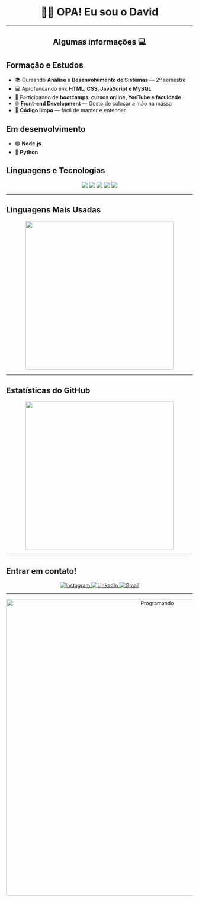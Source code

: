 <h1 align="center"> 🤙🏻 OPA!  Eu sou o David </h1>

---

<h2 align="center">Algumas informações 💻</h2>

## Formação e Estudos
- 📚 Cursando **Análise e Desenvolvimento de Sistemas** — 2º semestre  
- 💻 Aprofundando em: **HTML, CSS, JavaScript e MySQL**  
- 🚀 Participando de **bootcamps, cursos online, YouTube e faculdade**  
- 🌐 **Front-end Development** — Gosto de colocar a mão na massa  
- 🧼 **Código limpo** — fácil de manter e entender

## Em desenvolvimento
- 🟢 **Node.js**
- 🐍 **Python**

## Linguagens e Tecnologias
<div align="center">
<img src="https://img.shields.io/badge/HTML-E34F26?style=for-the-badge&logo=html5&logoColor=white" />
<img src="https://img.shields.io/badge/CSS-1572B6?style=for-the-badge&logo=css3&logoColor=white" />
<img src="https://img.shields.io/badge/JavaScript-F7DF1E?style=for-the-badge&logo=javascript&logoColor=black" />
<img src="https://img.shields.io/badge/Node.js-339933?style=for-the-badge&logo=nodedotjs&logoColor=white" />
<img src="https://img.shields.io/badge/Python-3776AB?style=for-the-badge&logo=python&logoColor=white" />
</div>

---

## Linguagens Mais Usadas
<div align="center">
<a href="https://github.com/davidalbuquerquedias2">
  <img align="center" src="https://github-readme-stats.vercel.app/api/top-langs/?username=davidalbuquerquedias2&theme=nightowl&hide_langs_below=1" width="400"/>
</a>
</div>

---

## Estatísticas do GitHub
<div align="center">
<img src="https://github-readme-stats.vercel.app/api?username=davidalbuquerquedias2&show_icons=true&theme=black" width="400"/>
</div>

---

## Entrar em contato!  
<div align="center">
<a href="https://www.instagram.com/davi_dalbuquerqueof/?hl=pt-br" target="_blank">
  <img src="https://img.shields.io/badge/-Instagram-%23E4405F?style=for-the-badge&logo=instagram&logoColor=white" alt="Instagram" />
</a>
<a href="https://www.linkedin.com/in/david-dias-712ba7361" target="_blank">
  <img src="https://img.shields.io/badge/-LinkedIn-%230077B5?style=for-the-badge&logo=linkedin&logoColor=white" alt="LinkedIn" />
</a>
<a href="mailto:davidalbuquerquedias2@gmail.com" target="_blank">
  <img src="https://img.shields.io/badge/Gmail-davidalbuquerquedias2%40gmail.com-D14836?style=for-the-badge&logo=gmail&logoColor=white" alt="Gmail" />
</a>
</div>

---

<div align="center">
<img src="https://media0.giphy.com/media/v1.Y2lkPTc5MGI3NjExdnN2OG55dTdhcWNvYWZwa2R5ZmNhM2E3bGF1ZDh4em9rc3did3Q5OCZlcD12MV9pbnRlcm5hbF9naWZfYnlfaWQmY3Q9Zw/EZr27ZbJwmjE9PGyLN/giphy.gif" alt="Programando" width="800" />
</div>

